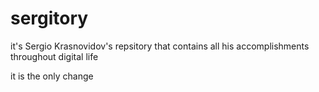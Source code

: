 # sergitory
it's Sergio Krasnovidov's repsitory that contains all his accomplishments throughout digital life


it is the only change
